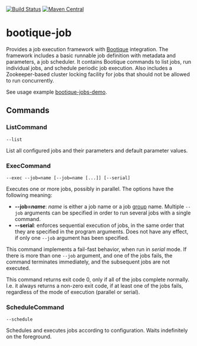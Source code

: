<!--
     Licensed to the ObjectStyle LLC under one
   or more contributor license agreements.  See the NOTICE file
   distributed with this work for additional information
   regarding copyright ownership.  The ObjectStyle LLC licenses
   this file to you under the Apache License, Version 2.0 (the
   “License”); you may not use this file except in compliance
   with the License.  You may obtain a copy of the License at

     http://www.apache.org/licenses/LICENSE-2.0

   Unless required by applicable law or agreed to in writing,
   software distributed under the License is distributed on an
   “AS IS” BASIS, WITHOUT WARRANTIES OR CONDITIONS OF ANY
   KIND, either express or implied.  See the License for the
   specific language governing permissions and limitations
   under the License.
  -->

[![Build Status](https://travis-ci.org/bootique/bootique-job.svg)](https://travis-ci.org/bootique/bootique-job)
[![Maven Central](https://maven-badges.herokuapp.com/maven-central/io.bootique.job/bootique-job/badge.svg)](https://maven-badges.herokuapp.com/maven-central/io.bootique.job/bootique-job/)


# bootique-job
Provides a job execution framework with [Bootique](http://bootique.io) integration. The framework includes a basic 
runnable job definition with metadata and parameters, a job scheduler. It contains Bootique commands to list jobs, 
run individual jobs, and schedule periodic job execution. Also includes a Zookeeper-based cluster locking facility 
for jobs that should not be allowed to run concurrently.

See usage example [bootique-jobs-demo](https://github.com/bootique-examples/bootique-jobs-demo).

## Commands

### ListCommand

`--list`

List all configured jobs and their parameters and default parameter values.

### ExecCommand
 
`--exec --job=name [--job=name [...]] [--serial]`

Executes one or more jobs, possibly in parallel. The options have the following meaning:

* **--job=_name_**: _name_ is either a job name or a job [group](#job-groups) name. Multiple `--job` arguments can be specified in order to run several jobs with a single command.
* **--serial**: enforces sequential execution of jobs, in the same order that they are specified in the program arguments. Does not have any effect, if only one `--job` argument has been specified.

This command implements a fail-fast behavior, when run in _serial_ mode. If there is more than one `--job` argument, and one of the jobs fails, the command terminates immediately, and the subsequent jobs are not executed.

This command returns exit code 0, only if all of the jobs complete normally. I.e. it always returns a non-zero exit code, if at least one of the jobs fails, regardless of the mode of execution (parallel or serial).

### ScheduleCommand

`--schedule`

Schedules and executes jobs according to configuration. Waits indefinitely on the foreground.

